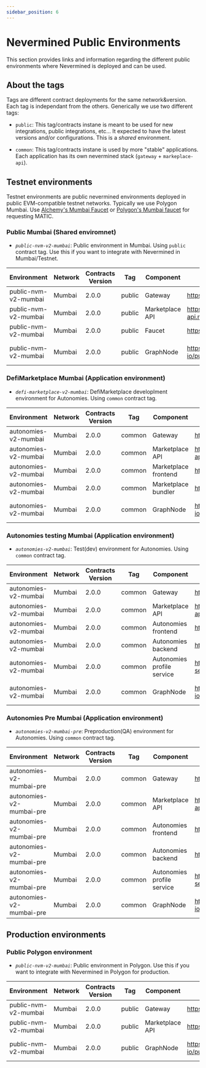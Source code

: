 ```yaml
---
sidebar_position: 6
---
```


# Nevermined Public Environments

This section provides links and information regarding the different public environments where Nevermined is deployed and can be used.

## About the tags

Tags are different contract deployments for the same network&version. Each tag is independant from the others. Generically we use two different tags:

- `public`: This tag/contracts instane is meant to be used for new integrations, public integrations, etc... It expected to have the latest versions and/or configurations. This is a *shared* environment.

- `common`: This tag/contracts instane is used by more "stable" applications. Each application has its own nevermined stack (`gateway` + `markeplace-api`).

## Testnet environments

Testnet environments are public nevermined environments deployed in public EVM-compatible testnet networks. Typically we use Polygon Mumbai.
Use [Alchemy's Mumbai Faucet](https://mumbaifaucet.com/) or [Polygon's Mumbai faucet](https://faucet.polygon.technology/) for requesting MATIC.

### Public Mumbai (Shared enviromnet)

- *`public-nvm-v2-mumbai`*: Public environment in Mumbai. Using `public` contract tag. Use this if you want to integrate with Nevermined in Mumbai/Testnet.

| Environment | Network | Contracts Version | Tag | Component | URL | Comments |
|-------------|---------|-------------------|-----|-----------|-----|----------|
| public-nvm-v2-mumbai | Mumbai | 2.0.0 | public | Gateway | https://gateway.mumbai.public.nevermined.rocks | |
| public-nvm-v2-mumbai | Mumbai | 2.0.0 | public | Marketplace API | https://marketplace-api.mumbai.public.nevermined.rocks | |
| public-nvm-v2-mumbai | Mumbai | 2.0.0 | public | Faucet | https://faucet.mumbai.public.nevermined.rocks | |
| public-nvm-v2-mumbai | Mumbai | 2.0.0 | public | GraphNode | https://api.thegraph.com/subgraphs/name/nevermined-io/public | Use with sdk >= 0.21.0 |

### DefiMarketplace Mumbai (Application environment)

- *`defi-marketplace-v2-mumbai`*: DefiMarketplace developlment environment for Autonomies. Using `common` contract tag.

| Environment | Network | Contracts Version | Tag | Component | URL | Comments |
|-------------|---------|-------------------|-----|-----------|-----|----------|
| autonomies-v2-mumbai | Mumbai | 2.0.0 | common | Gateway | https://defi.v2.gateway.mumbai.nevermined.rocks | |
| autonomies-v2-mumbai | Mumbai | 2.0.0 | common | Marketplace API | https://defi.v2.marketplace-api.mumbai.nevermined.rocks | |
| autonomies-v2-mumbai | Mumbai | 2.0.0 | common | Marketplace frontend | https://defi.v2.portal.mumbai.nevermined.rocks | |
| autonomies-v2-mumbai | Mumbai | 2.0.0 | common | Marketplace bundler | https://defi.v2.bundler.mumbai.nevermined.rocks | |
| autonomies-v2-mumbai | Mumbai | 2.0.0 | common | GraphNode | https://api.thegraph.com/subgraphs/name/nevermined-io/common | Use with sdk >= 0.21.0 |

### Autonomies testing Mumbai (Application environment)

- *`autonomies-v2-mumbai`*: Test(dev) environment for Autonomies. Using `common` contract tag.

| Environment | Network | Contracts Version | Tag | Component | URL | Comments |
|-------------|---------|-------------------|-----|-----------|-----|----------|
| autonomies-v2-mumbai | Mumbai | 2.0.0 | common | Gateway | https://gateway.autonomies.test.nevermined.rocks | |
| autonomies-v2-mumbai | Mumbai | 2.0.0 | common | Marketplace API | https://marketplace-api.autonomies.test.nevermined.rocks | |
| autonomies-v2-mumbai | Mumbai | 2.0.0 | common | Autonomies frontend | https://portal.autonomies.test.nevermined.rocks | |
| autonomies-v2-mumbai | Mumbai | 2.0.0 | common | Autonomies backend | https://backend.autonomies.test.nevermined.rocks | |
| autonomies-v2-mumbai | Mumbai | 2.0.0 | common | Autonomies profile service | https://auto-profile-service.autonomies.test.nevermined.rocks | |
| autonomies-v2-mumbai | Mumbai | 2.0.0 | common | GraphNode | https://api.thegraph.com/subgraphs/name/nevermined-io/common | Use with sdk >= 0.21.0 |

### Autonomies Pre Mumbai (Application environment)

- *`autonomies-v2-mumbai-pre`*: Preproduction(QA) environment for Autonomies. Using `common` contract tag.

| Environment | Network | Contracts Version | Tag | Component | URL | Comments |
|-------------|---------|-------------------|-----|-----------|-----|----------|
| autonomies-v2-mumbai-pre | Mumbai | 2.0.0 | common | Gateway | https://gateway.autonomies.pre.nevermined.rocks | |
| autonomies-v2-mumbai-pre | Mumbai | 2.0.0 | common | Marketplace API | https://marketplace-api.autonomies.pre.nevermined.rocks | |
| autonomies-v2-mumbai-pre | Mumbai | 2.0.0 | common | Autonomies frontend | https://portal.autonomies.pre.nevermined.rocks | |
| autonomies-v2-mumbai-pre | Mumbai | 2.0.0 | common | Autonomies backend | https://backend.autonomies.pre.nevermined.rocks | |
| autonomies-v2-mumbai-pre | Mumbai | 2.0.0 | common | Autonomies profile service | https://auto-profile-service.autonomies.pre.nevermined.rocks | |
| autonomies-v2-mumbai-pre | Mumbai | 2.0.0 | common | GraphNode | https://api.thegraph.com/subgraphs/name/nevermined-io/common | Use with sdk >= 0.21.0 |

## Production environments

### Public Polygon environment

- *`public-nvm-v2-mumbai`*: Public environment in Polygon. Use this if you want to integrate with Nevermined in Polygon for production.

| Environment | Network | Contracts Version | Tag | Component | URL | Comments |
|-------------|---------|-------------------|-----|-----------|-----|----------|
| public-nvm-v2-mumbai | Mumbai | 2.0.0 | public | Gateway | https://gateway.public.nevermined.rocks | |
| public-nvm-v2-mumbai | Mumbai | 2.0.0 | public | Marketplace API | https://marketplace-api.public.nevermined.rocks | |
| public-nvm-v2-mumbai | Mumbai | 2.0.0 | public | GraphNode | https://api.thegraph.com/subgraphs/name/nevermined-io/public | Use with sdk >= 0.21.0 |
